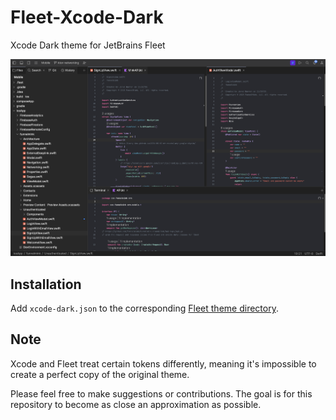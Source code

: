 # Fleet-Xcode-Dark
Xcode Dark theme for JetBrains Fleet

![Preview](preview.png)

## Installation
Add `xcode-dark.json` to the corresponding [Fleet theme directory](https://www.jetbrains.com/help/fleet/color-themes.html#location).

## Note
Xcode and Fleet treat certain tokens differently, meaning it's impossible to create a perfect copy of the original theme.

Please feel free to make suggestions or contributions. The goal is for this repository to become as close an approximation as possible.
